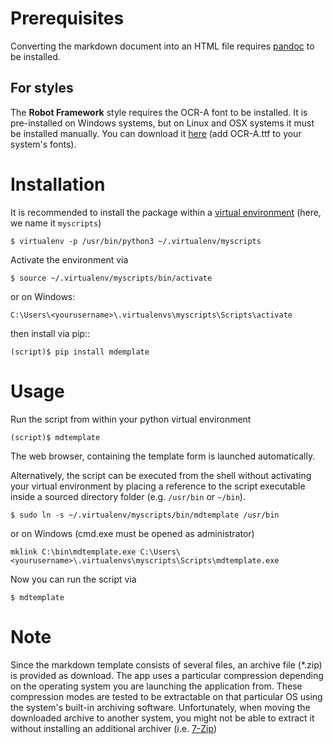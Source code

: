 # Prerequisites
Converting the markdown document into an HTML file requires 
[pandoc](https://www.pandoc.org/installing.html) to be installed.

## For styles
The **Robot Framework** style requires the OCR-A font to be installed.
It is pre-installed on Windows systems, but on Linux and OSX systems it
must be installed manually.
You can download it [here](https://www.wfonts.com/font/ocr-a)
(add OCR-A.ttf to your system's fonts).

# Installation
It is recommended to install the package within a 
[virtual environment](some_link) (here, we name it `myscripts`)

    $ virtualenv -p /usr/bin/python3 ~/.virtualenv/myscripts
    
Activate the environment via
    
    $ source ~/.virtualenv/myscripts/bin/activate
    
or on Windows:

    C:\Users\<yourusername>\.virtualenvs\myscripts\Scripts\activate

then install via pip::

    (script)$ pip install mdemplate

# Usage
Run the script from within your python virtual environment

    (script)$ mdtemplate
    
The web browser, containing the template form is launched automatically.    

Alternatively, the script can be executed from the shell without 
activating your virtual environment by placing a reference to the script 
executable inside a sourced directory folder (e.g. `/usr/bin` or `~/bin`).

    $ sudo ln -s ~/.virtualenv/myscripts/bin/mdtemplate /usr/bin
    
or on Windows (cmd.exe must be opened as administrator)

    mklink C:\bin\mdtemplate.exe C:\Users\<yourusername>\.virtualenvs\myscripts\Scripts\mdtemplate.exe
    
Now you can run the script via
    
    $ mdtemplate

# Note
Since the markdown template consists of several files, an archive file
(*.zip) is provided as download. The app uses a particular compression
depending on the operating system you are launching the application from.
These compression modes are tested to be extractable on that particular OS
using the system's built-in archiving software. Unfortunately, when moving 
the downloaded archive to another system, you might not be able to extract it
without installing an additional archiver (i.e. [7-Zip](https://www.7-zip.org/)) 